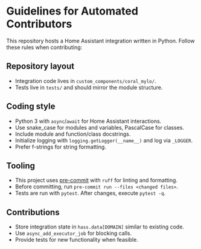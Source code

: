 # Guidelines for Automated Contributors

This repository hosts a Home Assistant integration written in Python. Follow these rules when contributing:

## Repository layout
- Integration code lives in `custom_components/coral_mylo/`.
- Tests live in `tests/` and should mirror the module structure.

## Coding style
- Python 3 with `async`/`await` for Home Assistant interactions.
- Use snake_case for modules and variables, PascalCase for classes.
- Include module and function/class docstrings.
- Initialize logging with `logging.getLogger(__name__)` and log via `_LOGGER`.
- Prefer f-strings for string formatting.

## Tooling
- This project uses [pre-commit](https://pre-commit.com) with `ruff` for linting and formatting.
- Before committing, run `pre-commit run --files <changed files>`.
- Tests are run with `pytest`. After changes, execute `pytest -q`.

## Contributions
- Store integration state in `hass.data[DOMAIN]` similar to existing code.
- Use `async_add_executor_job` for blocking calls.
- Provide tests for new functionality when feasible.
